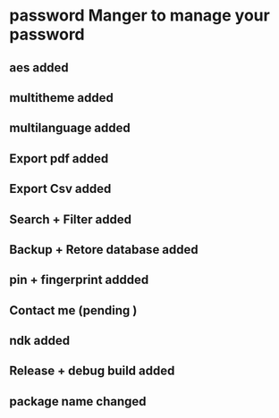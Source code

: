# password Manger to manage your password 
## aes added 
## multitheme added
## multilanguage added 
## Export pdf added
## Export Csv added 
## Search + Filter added 
## Backup + Retore database added
## pin + fingerprint addded 
## Contact me (pending ) 
## ndk added 
## Release + debug build added 
## package name changed 
